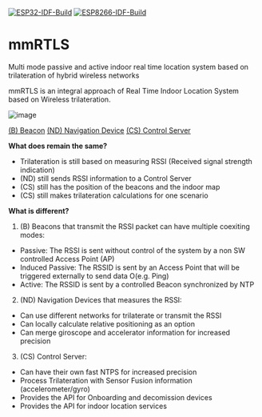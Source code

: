 [![ESP32-IDF-Build](https://github.com/mlorenzati/mmRTLS/actions/workflows/esp32.yml/badge.svg)](https://github.com/mlorenzati/mmRTLS/actions/workflows/esp32.yml)
[![ESP8266-IDF-Build](https://github.com/mlorenzati/mmRTLS/actions/workflows/esp8266.yml/badge.svg)](https://github.com/mlorenzati/mmRTLS/actions/workflows/esp8266.yml)


# mmRTLS
Multi mode passive and active indoor real time location system based on trilateration of hybrid wireless networks

mmRTLS is an integral approach of Real Time Indoor Location System based on Wireless trilateration.

![image](https://user-images.githubusercontent.com/5400635/130690276-c9533f61-1953-41e9-93a0-59ed7498a45b.png)

[(B) Beacon](beacon/README.md)
[(ND) Navigation Device](navDev/README.md)
[(CS) Control Server](ctrlSrv/README.md)

**What does remain the same?** 
- Trilateration is still based on measuring RSSI (Received signal strength indication)
- (ND) still sends RSSI information to a Control Server
- (CS) still has the position of the beacons and the indoor map
- (CS) still makes trilateration calculations for one scenario

**What is different?**
1. (B) Beacons that transmit the RSSI packet can have multiple coexiting modes:
- Passive: The RSSI is sent without control of the system by a non SW controlled Access Point (AP)
- Induced Passive: The RSSID is sent by an Access Point that will be triggered externally to send data O(e.g. Ping)
- Active: The RSSID is sent by a controlled Beacon synchronized by NTP

2. (ND) Navigation Devices that measures the RSSI:
- Can use different networks for trilaterate or transmit the RSSI
- Can locally calculate relative positioning as an option
- Can merge giroscope and accelerator information for increased precision

3. (CS) Control Server:
- Can have their own fast NTPS for increased precision
- Process Trilateration with Sensor Fusion information (accelerometer/gyro)
- Provides the API for Onboarding and decomission devices 
- Provides the API for indoor location services

